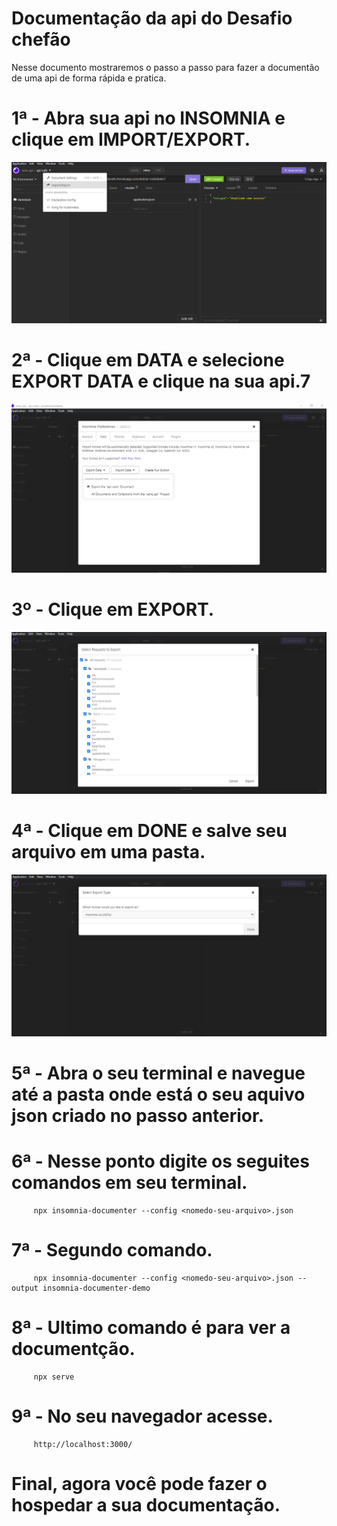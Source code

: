 # Documentação da api do Desafio chefão
Nesse documento mostraremos o passo a passo para fazer a documentão de uma api de forma rápida e pratica.
# 1ª - Abra sua api no INSOMNIA e clique em IMPORT/EXPORT.
<img src="./img/1.png"/>

# 2ª - Clique em DATA e selecione EXPORT DATA e clique na sua api.7
<img src="./img/2.png"/>

# 3º - Clique em EXPORT.
<img src="./img/3.png"/>

# 4ª - Clique em DONE e salve seu arquivo em uma pasta.
<img src="./img/4.png"/>

# 5ª - Abra o seu terminal e navegue até a pasta onde está o seu aquivo json criado no passo anterior.

# 6ª - Nesse ponto digite os seguites comandos em seu terminal.

         npx insomnia-documenter --config <nomedo-seu-arquivo>.json

# 7ª - Segundo comando.

         npx insomnia-documenter --config <nomedo-seu-arquivo>.json --output insomnia-documenter-demo

# 8ª - Ultimo comando é para ver a documentção.

         npx serve

# 9ª - No seu navegador acesse.

         http://localhost:3000/

# Final, agora você pode fazer o hospedar a sua documentação.
